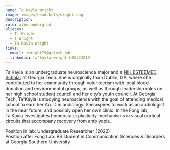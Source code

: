 ```yaml
---
name: Ta'Kayla Wright
image: images/headshots/wright.png
description: 
role: alum-undergrad
aliases:
  - T. Wright
  - T Wright
  - Ta'Kayla Wright
links:
  email: twright79@gatech.edu
  linkedin: ta’kayla-wright-b06324219
---
```


Ta’Kayla is an undergraduate neuroscience major and a [NIH ESTEEMED Scholar](https://esteemed.bme.gatech.edu/) at Georgia Tech. She is originally from Dublin, GA, where she contributed to her community through volunteerism with local blood donation and environmental groups, as well as through leadership roles on her high school student council and her city’s youth council. At Georgia Tech, Ta'Kayla is studying neuroscience with the goal of attending medical school to earn her Au. D in audiology. She aspires to work as an audiologist in the near future, and possibly open her own clinic. In the Fong lab, Ta’Kayla investigates homeostatic plasticity mechanisms in visual cortical circuits that accompany recovery from amblyopia.

Position in lab: Undergraduate Researcher (2022)<br>
Position after Fong Lab: BS student in Communication Sciences & Disorders at Georgia Southern University
